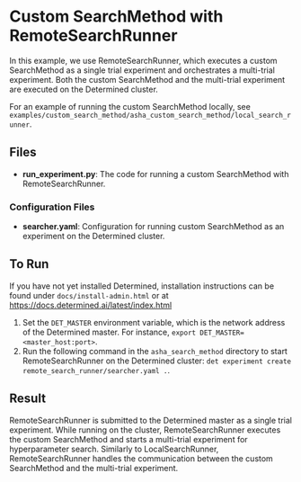 # Custom SearchMethod with RemoteSearchRunner

In this example, we use RemoteSearchRunner, which executes a custom SearchMethod as a single trial experiment and 
orchestrates a multi-trial experiment. Both the custom SearchMethod and the multi-trial experiment are executed 
on the Determined cluster.

For an example of running the custom SearchMethod locally, 
see `examples/custom_search_method/asha_custom_search_method/local_search_runner`.

## Files
* **run_experiment.py**: The code for running a custom SearchMethod with RemoteSearchRunner.

### Configuration Files
* **searcher.yaml**: Configuration for running custom SearchMethod as an experiment on the Determined cluster. 


## To Run
If you have not yet installed Determined, installation instructions can be found
under `docs/install-admin.html` or at https://docs.determined.ai/latest/index.html

1. Set the `DET_MASTER` environment variable, which is the network address of the Determined master.
For instance, `export DET_MASTER=<master_host:port>`.
2. Run the following command in the `asha_search_method` directory to start RemoteSearchRunner on the Determined cluster: 
`det experiment create remote_search_runner/searcher.yaml .`.

## Result
RemoteSearchRunner is submitted to the Determined master as a single trial experiment.
While running on the cluster, RemoteSearchRunner executes the custom SearchMethod and starts a multi-trial experiment
for hyperparameter search. Similarly to LocalSearchRunner, RemoteSearchRunner handles the communication between the 
custom SearchMethod and the multi-trial experiment.
